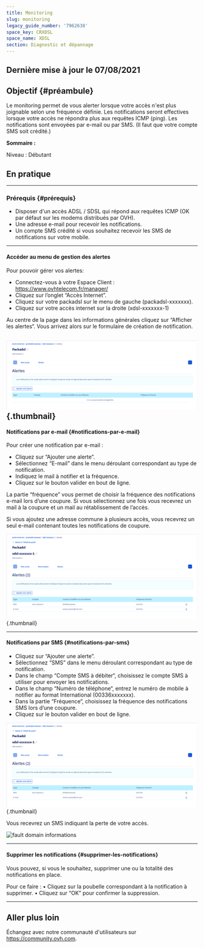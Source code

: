 ```yaml
---
title: Monitoring
slug: monitoring
legacy_guide_number: '7962638'
space_key: CRXDSL
space_name: XDSL
section: Diagnostic et dépannage
---
```

**Dernière mise à jour le 07/08/2021**
---
## Objectif {#préambule}

Le monitoring permet de vous alerter lorsque votre accès n'est plus joignable selon une fréquence définie. Les notifications seront effectives lorsque votre accès ne répondra plus aux requêtes ICMP (ping).
Les notifications sont envoyées par e-mail ou par SMS. (Il faut que votre compte SMS soit crédité.)

**Sommaire :**

Niveau : Débutant

## En pratique

------------------------------------------------------------------------

### Prérequis {#prérequis}

-   Disposer d'un accès ADSL / SDSL qui répond aux requêtes ICMP (OK par défaut sur les modems distribués par OVH).
-   Une adresse e-mail pour recevoir les notifications.
-   Un compte SMS crédité si vous souhaitez recevoir les SMS de notifications sur votre mobile.

------------------------------------------------------------------------

#### Accéder au menu de gestion des alertes

Pour pouvoir gérer vos alertes:

-	Connectez-vous à votre Espace Client : https://www.ovhtelecom.fr/manager/
-	Cliquez sur l’onglet “Accès Internet”.
-	Cliquez sur votre packadsl sur le menu de gauche (packadsl-xxxxxxx).
-	Cliquez sur votre accès internet sur la droite (xdsl-xxxxxxx-1)


Au centre de la page dans les informations générales cliquez sur “Afficher les alertes“.
Vous arrivez alors sur le formulaire de création de notification.

![](images/XDSL%20monitoring.png){.thumbnail}
------------------------------------------------------------------------

#### Notifications par e-mail {#notifications-par-e-mail}

Pour créer une notification par e-mail :

-	Cliquez sur “Ajouter une alerte”. 
-	Sélectionnez “E-mail” dans le menu déroulant correspondant au type de notification.
-	Indiquez le mail à notifier et la fréquence.
-	Cliquez sur le bouton valider en bout de ligne.

La partie “fréquence” vous permet de choisir la fréquence des notifications e-mail lors d’une coupure. Si vous sélectionnez une fois vous recevrez un mail à la coupure et un mail au rétablissement de l’accès.

Si vous ajoutez une adresse commune à plusieurs accès, vous recevrez un seul e-mail contenant toutes les notifications de coupure.

![](images/XDSL%20Monitoring%20alerte.png){.thumbnail}

------------------------------------------------------------------------

#### Notifications par SMS {#notifications-par-sms}

-	Cliquez sur “Ajouter une alerte”. 
-	Sélectionnez “SMS” dans le menu déroulant correspondant au type de notification.
-	Dans le champ “Compte SMS à débiter“, choisissez le compte SMS à utiliser pour envoyer les notifications.
-	Dans le champ “Numéro de téléphone“, entrez le numéro de mobile à notifier au format International (00336xxxxxxx).
-	Dans la partie “Fréquence“, choisissez la fréquence des notifications SMS lors d’une coupure.
-	Cliquez sur le bouton valider en bout de ligne.

![](images/XDSL%20Monitoring%20alerte.png){.thumbnail}

Vous recevrez un SMS indiquant la perte de votre accès.

<img src="https://github.com/ovh/docs/blob/TimG/pages/telecom/xdsl/monitoring/images/Screenshot_2015-05-25-08-33-15.png" alt="fault domain informations" width="50%" height="50%">

------------------------------------------------------------------------

#### Supprimer les notifications {#supprimer-les-notifications}

Vous pouvez, si vous le souhaitez, supprimer une ou la totalité des notifications en place. 

Pour ce faire :
•	Cliquez sur la poubelle correspondant à la notification à supprimer.
•	Cliquez sur “OK” pour confirmer la suppression.

------------------------------------------------------------------------

## Aller plus loin

Échangez avec notre communauté d'utilisateurs sur <https://community.ovh.com>.
